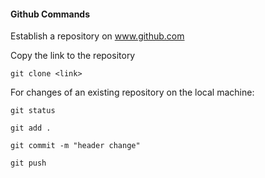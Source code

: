 #### Github Commands

Establish a repository on www.github.com

Copy the link to the repository
```
git clone <link>
```

For changes of an existing repository on the local machine:

```
git status

git add .

git commit -m "header change"

git push
```
